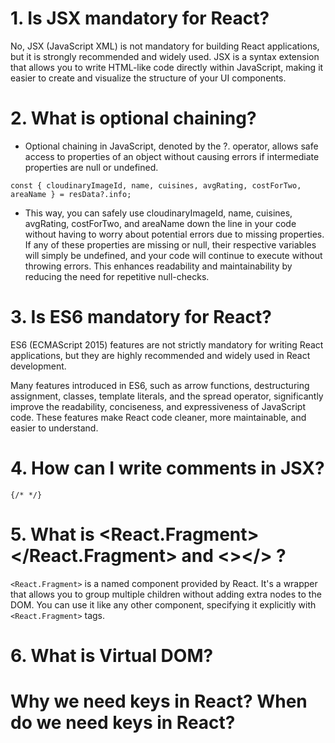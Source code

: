 # 1. Is JSX mandatory for React?
No, JSX (JavaScript XML) is not mandatory for building React applications, but it is strongly recommended and widely used. JSX is a syntax extension that allows you to write HTML-like code directly within JavaScript, making it easier to create and visualize the structure of your UI components.

# 2. What is optional chaining?
- Optional chaining in JavaScript, denoted by the ?. operator, allows safe access to properties of an object without causing errors if intermediate properties are null or undefined. 
```
const { cloudinaryImageId, name, cuisines, avgRating, costForTwo, areaName } = resData?.info;
```
- This way, you can safely use cloudinaryImageId, name, cuisines, avgRating, costForTwo, and areaName down the line in your code without having to worry about potential errors due to missing properties. If any of these properties are missing or null, their respective variables will simply be undefined, and your code will continue to execute without throwing errors. This enhances readability and maintainability by reducing the need for repetitive null-checks.

# 3. Is ES6 mandatory for React?
ES6 (ECMAScript 2015) features are not strictly mandatory for writing React applications, but they are highly recommended and widely used in React development.

Many features introduced in ES6, such as arrow functions, destructuring assignment, classes, template literals, and the spread operator, significantly improve the readability, conciseness, and expressiveness of JavaScript code. These features make React code cleaner, more maintainable, and easier to understand.

# 4. How can I write comments in JSX?
`{/* */}`

# 5. What is <React.Fragment></React.Fragment> and <></> ?
`<React.Fragment>` is a named component provided by React. It's a wrapper that allows you to group multiple children without adding extra nodes to the DOM. You can use it like any other component, specifying it explicitly with `<React.Fragment>` tags.

# 6. What is Virtual DOM?


# Why we need keys in React? When do we need keys in React?

